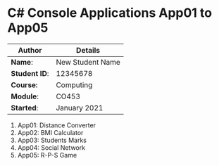 # C# Console Applications App01 to App05
| Author | Details |
| ---- | ---- |
**Name**: | New Student Name  |
**Student ID**: | 12345678 |
**Course:** | Computing |
**Module**: | CO453     |
**Started**: | January 2021 |    

1. App01: Distance Converter
2. App02: BMI Calculator
3. App03: Students Marks
4. App04: Social Network
5. App05: R-P-S Game
